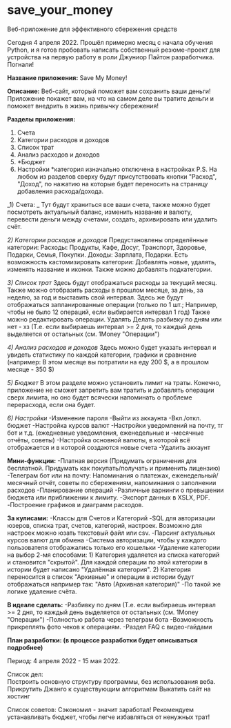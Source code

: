 # save_your_money
Веб-приложение для эффективного сбережения средств

Сегодня 4 апреля 2022. Прошёл примерно месяц с начала обучения Python, и я готов пробовать написать собственный резюме-проект 
для устройства на первую работу в роли Джуниор Пайтон разработчика. Погнали!

**Название приложения:**    Save My Money!

**Описание:**               Веб-сайт, который поможет вам сохранить ваши деньги! Приложение покажет вам, на что на самом деле 
                        вы тратите деньги и поможет внедрить в жизнь привычку сбережения!

**Разделы приложения:** 
1) Счета
2) Категории расходов и доходов
3) Список трат
4) Анализ расходов и доходов
5) *Бюджет
6) Настройки
*категория изначально отключена в настройках
P.S. На любом из разделов сверху будут присутствовать кнопки "Расход", "Доход", по нажатию на которые будет переносить на страницу добавления расхода/дохода.

_1) Счета: _
        Тут будут храниться все ваши счета, также можно будет посмотреть актуальный баланс, изменить название и валюту, 
        перевести деньги между счетами, создать, архивировать или удалить счёт.
        
_2) Категории расходов и доходов_
        Предустановлены определённые категории: Расходы: Продукты, Кафе, Досуг, Транспорт, Здоровье, Подарки, Семья, Покупки.
                                                Доходы:  Зарплата, Подарки.
        Есть возможность кастомизировать категории: Добавлять новые, удалять, изменять название и иконки.
        Также можно добавлять подкатегории.
        
_3) Список трат_
        Здесь будут отображаться расходы за текущий месяц. Также можно отобразить расходы в прошлом месяце, за день, за неделю, за год и выставить свой интервал.
        Здесь же будут отображаться запланированные операции (только по 1 шт.; Например, чтобы не было 12 операций, если выбирается интервал 1 год)
        Также можно редактировать операции. Удалять
        Делать разбивку по дням или нет - хз (Т.е. если выбираешь интервал >= 2 дня, то каждый день выделяется от остальных (см. 1Money "Операции")
        
_4) Анализ расходов и доходов_
        Здесь можно будет указать интервал и увидеть статистику по каждой категории, графики и сравнение (например: В этом месяце вы потратили на еду 200 $, 
        а в прошлом месяце - 350 $)
        
_5) Бюджет_
        В этом разделе можно установить лимит на траты. Конечно, приложение не сможет запретить вам тратить и добавлять операции сверх лимита, но оно будет
        всячески напоминать о проблеме перерасхода, если она будет.

_6) Настройки_
        -Изменение пароля
        -Выйти из аккаунта
        -Вкл./откл. бюджет
        -Настройка курсов валют
        -Настройки уведомлений на почту, тг бот и т.д. (ежедневные уведомления, еженедельные и -месячные отчёты, советы)
        -Настройка основной валюты, в которой всё отображается и в которой создаются новые счета
        -Удалить аккаунт


**Мини-функции:**
-Платная версия (Придумать ограничения для бесплатной. Придумать как покупать/получать и применить лицензию)
-Телеграм бот или на почту: Напоминания о платежах, еженедельный/месячный отчёт, советы по сбережениям, напоминания о заполнении расходов
-Планирование операций
-Различные варнинги о превышении бюджета или приближении к лимиту.
-Экспорт данных в XSLX, PDF.
-Построение графиков и диаграмм расходов.


**За кулисами:**
-Классы для Счетов и Категорий
-SQL для авторизации юзеров, списка трат, счетов, категорий, настроек. Возможно для настроек можно юзать текстовый файл или csv.
-Парсинг актуальных курсов валют для обмена
-Система авторизации, чтобы у каждого пользователя отображались только его кошельки
-Удаление категории на выбор 2-мя способами: 1) Категория удаляется из списка категорий и становится "скрытой". Для каждой операции по этой категории в истории будет написано "Удалённая категория". 2) Категория переносится в список "Архивные" и операции в истории будут отображаться например так: "Авто (Архивная категория)"
-По такой же логике удаление счёта.


**В идеале сделать:**
-Разбивку по дням (Т.е. если выбираешь интервал >= 2 дня, то каждый день выделяется от остальных (см. 1Money "Операции")
-Полностью работа через телеграм бота
-Возможность прикреплять фото чеков к операциям.
-Раздел FAQ с видео-гайдами

**План разработки: (в процессе разработки будет описываться подробнее)**

Период: 4 апреля 2022 - 15 мая 2022.

Список дел:          
    Построить основную структуру программы, без использования веба.
    Прикрутить Джанго к существующим алгоритмам
    Выкатить сайт на хостинг
    
    
    
    
    
Список советов:
    Сэкономил - значит заработал! Рекомендуем устанавливать бюджет, чтобы легче избавляться от ненужных трат!
    


